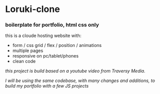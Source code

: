 # Loruki-clone
### boilerplate for portfolio, html css only

this is a cloude hosting website with:
-  form / css grid / flex / position / animations
- multiple pages
- responsive on pc/tablet/phones
- clean code
  
*this project is build based on a youtube video from Traversy Media.*
  
*I will be using the same codebase, with many changes and additions, to build my portfolio with a few JS projects*
